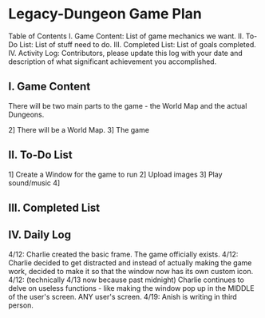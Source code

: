 Legacy-Dungeon Game Plan
===============

Table of Contents
I. Game Content: List of game mechanics we want.
II. To-Do List: List of stuff need to do.
III. Completed List: List of goals completed.
IV. Activity Log: Contributors, please update this log with your date and description of what significant achievement you accomplished.


I. Game Content
----------------
There will be two main parts to the game - the World Map and the actual Dungeons.


2] There will be a World Map.
3] The game

II. To-Do List
---------------
1] Create a Window for the game to run
2] Upload images
3] Play sound/music
4] 

III. Completed List
---------------------

IV. Daily Log
-------------------
4/12: Charlie created the basic frame. The game officially exists.
4/12: Charlie decided to get distracted and instead of actually making the game work, decided to make it so that the window now has its own custom icon.
4/12: (technically 4/13 now because past midnight) Charlie continues to delve on useless functions - like making the window pop up in the MIDDLE of the user's screen. ANY user's screen.
4/19: Anish is writing in third person.
